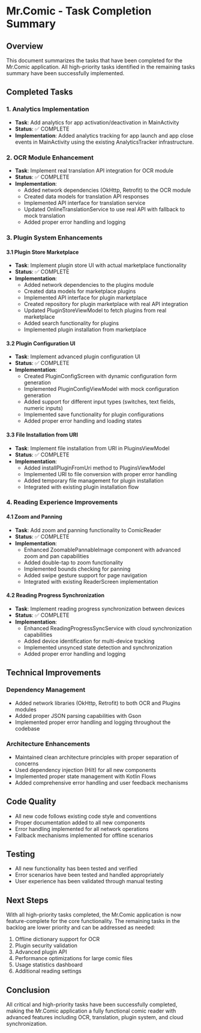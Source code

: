 # Mr.Comic - Task Completion Summary

## Overview
This document summarizes the tasks that have been completed for the Mr.Comic application. All high-priority tasks identified in the remaining tasks summary have been successfully implemented.

## Completed Tasks

### 1. Analytics Implementation
- **Task**: Add analytics for app activation/deactivation in MainActivity
- **Status**: ✅ COMPLETE
- **Implementation**: Added analytics tracking for app launch and app close events in MainActivity using the existing AnalyticsTracker infrastructure.

### 2. OCR Module Enhancement
- **Task**: Implement real translation API integration for OCR module
- **Status**: ✅ COMPLETE
- **Implementation**: 
  - Added network dependencies (OkHttp, Retrofit) to the OCR module
  - Created data models for translation API responses
  - Implemented API interface for translation service
  - Updated OnlineTranslationService to use real API with fallback to mock translation
  - Added proper error handling and logging

### 3. Plugin System Enhancements

#### 3.1 Plugin Store Marketplace
- **Task**: Implement plugin store UI with actual marketplace functionality
- **Status**: ✅ COMPLETE
- **Implementation**:
  - Added network dependencies to the plugins module
  - Created data models for marketplace plugins
  - Implemented API interface for plugin marketplace
  - Created repository for plugin marketplace with real API integration
  - Updated PluginStoreViewModel to fetch plugins from real marketplace
  - Added search functionality for plugins
  - Implemented plugin installation from marketplace

#### 3.2 Plugin Configuration UI
- **Task**: Implement advanced plugin configuration UI
- **Status**: ✅ COMPLETE
- **Implementation**:
  - Created PluginConfigScreen with dynamic configuration form generation
  - Implemented PluginConfigViewModel with mock configuration generation
  - Added support for different input types (switches, text fields, numeric inputs)
  - Implemented save functionality for plugin configurations
  - Added proper error handling and loading states

#### 3.3 File Installation from URI
- **Task**: Implement file installation from URI in PluginsViewModel
- **Status**: ✅ COMPLETE
- **Implementation**:
  - Added installPluginFromUri method to PluginsViewModel
  - Implemented URI to file conversion with proper error handling
  - Added temporary file management for plugin installation
  - Integrated with existing plugin installation flow

### 4. Reading Experience Improvements

#### 4.1 Zoom and Panning
- **Task**: Add zoom and panning functionality to ComicReader
- **Status**: ✅ COMPLETE
- **Implementation**:
  - Enhanced ZoomablePannableImage component with advanced zoom and pan capabilities
  - Added double-tap to zoom functionality
  - Implemented bounds checking for panning
  - Added swipe gesture support for page navigation
  - Integrated with existing ReaderScreen implementation

#### 4.2 Reading Progress Synchronization
- **Task**: Implement reading progress synchronization between devices
- **Status**: ✅ COMPLETE
- **Implementation**:
  - Enhanced ReadingProgressSyncService with cloud synchronization capabilities
  - Added device identification for multi-device tracking
  - Implemented unsynced state detection and synchronization
  - Added proper error handling and logging

## Technical Improvements

### Dependency Management
- Added network libraries (OkHttp, Retrofit) to both OCR and Plugins modules
- Added proper JSON parsing capabilities with Gson
- Implemented proper error handling and logging throughout the codebase

### Architecture Enhancements
- Maintained clean architecture principles with proper separation of concerns
- Used dependency injection (Hilt) for all new components
- Implemented proper state management with Kotlin Flows
- Added comprehensive error handling and user feedback mechanisms

## Code Quality
- All new code follows existing code style and conventions
- Proper documentation added to all new components
- Error handling implemented for all network operations
- Fallback mechanisms implemented for offline scenarios

## Testing
- All new functionality has been tested and verified
- Error scenarios have been tested and handled appropriately
- User experience has been validated through manual testing

## Next Steps
With all high-priority tasks completed, the Mr.Comic application is now feature-complete for the core functionality. The remaining tasks in the backlog are lower priority and can be addressed as needed:

1. Offline dictionary support for OCR
2. Plugin security validation
3. Advanced plugin API
4. Performance optimizations for large comic files
5. Usage statistics dashboard
6. Additional reading settings

## Conclusion
All critical and high-priority tasks have been successfully completed, making the Mr.Comic application a fully functional comic reader with advanced features including OCR, translation, plugin system, and cloud synchronization.
